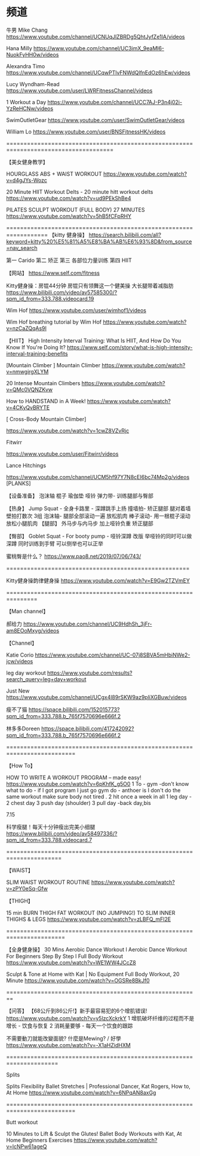 


# 频道 

牛男 
Mike Chang
https://www.youtube.com/channel/UCNUqJlZBRDg5QhtJyfZe1lA/videos

Hana Milly
https://www.youtube.com/channel/UC3imX_9eaMl6-NuokFyHH0w/videos

Alexandra Timo
https://www.youtube.com/channel/UCqwPTlvFNWdQlfnEdOz6hEw/videos 

Lucy Wyndham-Read 
https://www.youtube.com/user/LWRFitnessChannel/videos 

1 Workout a Day
https://www.youtube.com/channel/UCC7AJ-P3n4j02i-YzReHCNw/videos 

SwimOutletGear
https://www.youtube.com/user/SwimOutletGear/videos

William Lo
https://www.youtube.com/user/BNSFitnessHK/videos


=====================================================================================

【美女健身教学】

HOURGLASS ABS + WAIST WORKOUT
https://www.youtube.com/watch?v=d4gJYs-Wozc

20 Minute HIIT Workout Delts - 20 minute hitt workout delts
https://www.youtube.com/watch?v=ud9PEkShBe4 

PILATES SCULPT WORKOUT (FULL BODY) 27 MINUTES
https://www.youtube.com/watch?v=5hB5fCFpRHY







==================================================================
【kitty 健身操】
https://search.bilibili.com/all?keyword=kitty%20%E5%81%A5%E8%BA%AB%E6%93%8D&from_source=nav_search

第一 Carido 
第二 矫正
第三 各部位力量训练
第四 HIIT


【网站】
https://www.self.com/fitness


Kitty健身操：房锟44分钟 房锟只有领舞这一个健美操 大长腿带着减脂肪
https://www.bilibili.com/video/av57585300/?spm_id_from=333.788.videocard.19 

Wim Hof
https://www.youtube.com/user/wimhof1/videos 

Wim Hof breathing tutorial by Wim Hof
https://www.youtube.com/watch?v=nzCaZQqAs9I 

【HIIT】
High Intensity Interval Training: What Is HIIT, And How Do You Know If You're Doing It?
https://www.self.com/story/what-is-high-intensity-interval-training-benefits

[Mountain Climber ]
Mountain Climber 
https://www.youtube.com/watch?v=nmwgirgXLYM

20 Intense Mountain Climbers
https://www.youtube.com/watch?v=QMc0VQNZKvw

How to HANDSTAND in A Week!
https://www.youtube.com/watch?v=4CKyQvBRYTE

[ Cross-Body Mountain Climber]

https://www.youtube.com/watch?v=1cwZ8VZvRjc

Fitwirr

https://www.youtube.com/user/Fitwirr/videos

Lance Hitchings

https://www.youtube.com/channel/UCM5hf97Y7N8cEI6bc74Mp2g/videos
[PLANKS]

【设备准备】
泡沫轴
棍子
瑜伽垫 
哑铃
弹力带- 训练腿部与臀部 

【热身】
Jump Squat - 全身卡路里 - 深蹲跳手上扬 
撞墙拍- 矫正腿部 腿对着墙壁拍打数次 3组 
泡沫轴- 腿部全部滚动一遍 放松肌肉
棒子滚动- 用一根棍子滚动放松小腿肌肉 
【腿部】
外马步与内马步 加上哑铃负重 矫正腿部 

【臀部】
Goblet Squat  - For booty pump - 哑铃深蹲 改版  举哑铃的同时可以做深蹲 同时训练到手臂  可以侧举也可以正举 

蜜桃臀是什么？
https://www.pao8.net/2019/07/06/743/ 


=====================================================

Kitty健身操韵律健身操
https://www.youtube.com/watch?v=E9Gw2TZVmEY





===============================================================

【Man channel】

郝给力
https://www.youtube.com/channel/UC9HdhSh_3jFr-am8EOoMxyg/videos 

【Channel】

Katie Corio
https://www.youtube.com/channel/UC-07j8SBVA5mHbiNWe2-jcw/videos 


leg day workout
https://www.youtube.com/results?search_query=leg+day+workout 

Just New
https://www.youtube.com/channel/UCgx4l89rSKW9az9pliXGBuw/videos

瘦不了猫
https://space.bilibili.com/152015773?spm_id_from=333.788.b_765f7570696e666f.2

林多多Doreen
https://space.bilibili.com/417242092?spm_id_from=333.788.b_765f7570696e666f.2

==========================================================================

【How To】

HOW TO WRITE A WORKOUT PROGRAM – made easy!
https://www.youtube.com/watch?v=6pKhfK_g5O0 
1 To - gym -don't know what to do - if I got program I just go gym do - anthoer is I don't do the same workout make sure body not tired .
2 hit once a week in all   1 leg day - 2 chest day 3 push day (shoulder)   3 pull day -back day,bis 

7.15 

科学瘦腿！每天十分钟瘦出完美小细腿
https://www.bilibili.com/video/av58497336/?spm_id_from=333.788.videocard.7 





======================================================================

【WAIST】

SLIM WAIST WORKOUT ROUTINE
https://www.youtube.com/watch?v=zPY0eSq-Gfw


【THIGH】

15 min BURN THIGH FAT WORKOUT (NO JUMPING!) TO SLIM INNER THIGHS & LEGS
https://www.youtube.com/watch?v=zLBFQ_mFl2E 


=======================================================================

【全身健身操】
30 Mins Aerobic Dance Workout l Aerobic Dance Workout For Beginners Step By Step l Full Body Workout
https://www.youtube.com/watch?v=WE1WW4JCcZ8 

Sculpt & Tone at Home with Kat | No Equipment Full Body Workout, 20 Minute
https://www.youtube.com/watch?v=OGSRe8BkJf0 

========================================================


【问答】
【68公斤到86公斤!】新手最容易犯的6个增肌错误!
https://www.youtube.com/watch?v=y5lzcXckrkY 
1 增肌破坏纤维的过程而不是增长 - 饮食与恢复 
2 消耗量要够 - 每天一个饮食的跟踪

不需要動刀就能改變面貌? 什麼是Mewing? / 好學
https://www.youtube.com/watch?v=-X1aHZidHXM 


=====================================================================

Splits

Splits Flexibility Ballet Stretches | Professional Dancer, Kat Rogers, How to, At Home
https://www.youtube.com/watch?v=6NPqAN8axGg 


==========================================================================


Butt workout

10 Minutes to Lift & Sculpt the Glutes! Ballet Body Workouts with Kat, At Home Beginners Exercises
https://www.youtube.com/watch?v=lcNPw61ageQ 


